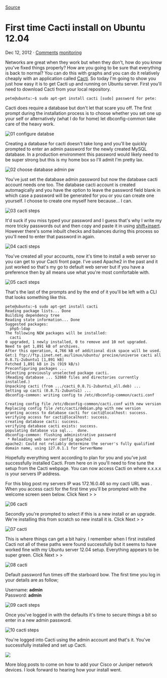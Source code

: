 [Source](http://blog.network2501.com/2012/12/12/first-time-cacti-install-on-ubuntu-12.04/ "Permalink to First time Cacti install on Ubuntu 12.04")

# First time Cacti install on Ubuntu 12.04

Dec 12, 2012 · [Comments][1] [monitoring][2]

Networks are great when they work but when they don't, how do you know you've fixed things properly? How are you going to be sure that everything is back to normal? You can do this with graphs and you can do it relatively cheaply with an application called [Cacti][3]. So today I'm going to show you just how easy it is to get Cacti up and running on Ubuntu server. First you'll need to download Cacti from your local repository.
    
    
    pete@ubuntu:~$ sudo apt-get install cacti [sudo] password for pete:
    

Cacti does require a database but don't let that scare you off. The first prompt during the installation process is to choose whether you set one up your self or alternatively (what I do for home) let dbconfig-common take care of the heavy work.

![01 configure databse][4]

Creating a database for cacti doesn't take long and you'll be quickly prompted to enter an admin password for the newly created MySQL database. In a production environment this password would likely need to be super strong but this is my home box so I'll admit I'm pretty lax.

![02 choose database admin pw][5]

You've just set the database admin password but now the database cacti account needs one too. The database cacti account is created automagically and you have the option to leave the password field blank in which case a password will be generated for you or you can create one yourself. I choose to create one myself here because… I can.

![03 cacti steps][6]

It'd suck if you miss typed your password and I guess that's why I write my more tricky passwords out and then copy and paste it in using [shift+insert][7]. However there's some inbuilt checks and balances during this process so you'll need to enter that password in again.

![04 cacti steps][8]

You've created all your accounts, now it's time to install a web server so you can get to your Cacti front page. I've used Apache2 in the past and it just worked so that's my go to default web server but if you have a preference then by all means use what you're most comfortable with.

![05 cacti steps][9]

That's the last of the prompts and by the end of it you'll be left with a CLI that looks something like this.
    
    
    pete@ubuntu:~$ sudo apt-get install cacti
    Reading package lists... Done
    Building dependency tree
    Reading state information... Done
    Suggested packages:
      php5-ldap
    The following NEW packages will be installed:
      cacti
    0 upgraded, 1 newly installed, 0 to remove and 10 not upgraded.
    Need to get 1,891 kB of archives.
    After this operation, 4,766 kB of additional disk space will be used.
    Get:1 ftp://ftp.iinet.net.au/linux/ubuntu/ precise/universe cacti all 0.8.7i-2ubuntu1 [1,891 kB]
    Fetched 1,891 kB in 2s (919 kB/s)
    Preconfiguring packages ...
    Selecting previously unselected package cacti.
    (Reading database ... 52860 files and directories currently installed.)
    Unpacking cacti (from .../cacti_0.8.7i-2ubuntu1_all.deb) ...
    Setting up cacti (0.8.7i-2ubuntu1) ...
    dbconfig-common: writing config to /etc/dbconfig-common/cacti.conf
    
    Creating config file /etc/dbconfig-common/cacti.conf with new version
    Replacing config file /etc/cacti/debian.php with new version
    granting access to database cacti for cacti@localhost: success.
    verifying access for cacti@localhost: success.
    creating database cacti: success.
    verifying database cacti exists: success.
    populating database via sql...  done.
    dbconfig-common: flushing administrative password
     * Reloading web server config apache2
    apache2: Could not reliably determine the server's fully qualified domain name, using 127.0.1.1 for ServerName  
    

Hopefully everything went according to plan for you and you've just successfully installed Cacti. From here on in you'll need to fine tune the setup from the Cacti webpage. You can now access Cacti on  where x.x.x.x is your servers IP address.

For this blog post my servers IP was 172.16.0.46 so my cacti URL was . When you access cacti for the first time you'll be prompted with the welcome screen seen below. Click Next > >

![06 cacti][10]

Secondly you're prompted to select if this is a new install or an upgrade. We're installing this from scratch so new install it is. Click Next > >

![07 cacti][11]

This is where things can get a bit hairy. I remember when I first installed Cacti not all of these paths were found successfully but it seems to have worked fine with my Ubuntu server 12.04 setup. Everything appears to be super green. Click Next > >

![08 cacti][12]

Default password fun times off the starboard bow. The first time you log in your details are as follow;

Username: **admin**  
Password: **admin**

![09 cacti steps][13]

Once you've logged in with the defaults it's time to secure things a bit so enter in a new admin password.

![10 cacti steps][14]

You're logged into Cacti using the admin account and that's it. You've successfully installed and set up Cacti.

![][15]

More blog posts to come on how to add your Cisco or Juniper network devices. I look forward to hearing how your install went.

[1]: http://blog.network2501.com/2012/12/12/first-time-cacti-install-on-ubuntu-12.04/#disqus_thread
[2]: http://blog.network2501.com/categories/monitoring
[3]: http://www.cacti.net/ "Cacti"
[4]: http://blog.network2501.com/images/01-configure-databse-768x337.png
[5]: http://blog.network2501.com/images/02-choose-database-admin-pw-768x337.png
[6]: http://blog.network2501.com/images/03-cacti-steps-768x336.png
[7]: http://network2501.com/bite/shift-into-gear/
[8]: http://blog.network2501.com/images/04-cacti-steps.png
[9]: http://blog.network2501.com/images/05-cacti-steps.png
[10]: http://blog.network2501.com/images/06-cacti.png
[11]: http://blog.network2501.com/images/07-cacti.png
[12]: http://blog.network2501.com/images/08-cacti-steps.png
[13]: http://blog.network2501.com/images/09-cacti-steps.png
[14]: http://blog.network2501.com/images/10-cacti-steps.png
[15]: http://blog.network2501.com/images/11-cacti-steps.png

